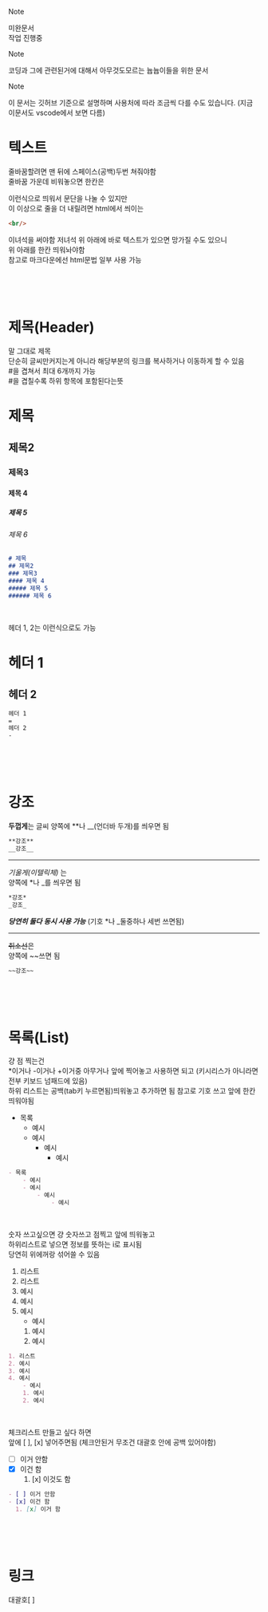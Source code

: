 > [!NOTE]
> 미완문서  
> 작업 진행중

> [!NOTE]
> 코딩과 그에 관련된거에 대해서 아무것도모르는 늅늅이들을 위한 문서

> [!NOTE]
> 이 문서는 깃허브 기준으로 설명하며 사용처에 따라 조금씩 다를 수도 있습니다. (지금 이문서도 vscode에서 보면 다름)

# 텍스트
줄바꿈할려면 맨 뒤에 스페이스(공백)두번 쳐줘야함  
줄바꿈 가운데 비워놓으면 한칸은

이런식으로 띄워서 문단을 나눌 수 있지만  
이 이상으로 줄을 더 내릴려면
html에서 씌이는
```markdown
<br/>
```
이녀석을 써야함
저녀석 위 아래에 바로 텍스트가 있으면 망가질 수도 있으니  
위 아래를 한칸 띄워놔야함  
참고로 마크다운에선 html문법 일부 사용 가능

<br/>
<br/>
<br/>


# 제목(Header)
말 그대로 제목  
단순히 글씨만커지는게 아니라 해당부분의 링크를 복사하거나 이동하게 할 수 있음  
#을 겹쳐서 최대 6개까지 가능  
#을 겹칠수록 하위 항목에 포함된다는뜻

# 제목
## 제목2
### 제목3
#### 제목 4
##### 제목 5
###### 제목 6

```markdown
# 제목
## 제목2
### 제목3
#### 제목 4
##### 제목 5
###### 제목 6
```
<br/>

헤더 1, 2는 이런식으로도 가능

헤더 1
=
헤더 2
-
```markdown
헤더 1
=
헤더 2
-
```

<br/>
<br/>
<br/>


# 강조

**두껍게**는
글씨 양쪽에 **나 __(언더바 두개)를 씌우면 됨

```markdown
**강조**
__강조__
```
---

*기울게(이텔릭체)* 는  
양쪽에 *나 _를 씌우면 됨

```markdown
*강조*
_강조_
```
___당연히 둘다 동시 사용 가능___ (기호 *나 _둘중하나 세번 쓰면됨)

---

~~취소선~~은  
양쪽에 ~~쓰면 됨
```markdown
~~강조~~
```

<br/>
<br/>
<br/>


# 목록(List)

걍 점 찍는건  
*이거나 -이거나 +이거중 아무거나 앞에 찍어놓고 사용하면 되고  (키시리스가 아니라면 전부 키보드 넘패드에 있음)  
하위 리스트는 공백(tab키 누르면됨)띄워놓고 추가하면 됨
참고로 기호 쓰고 앞에 한칸 띄워야됨

- 목록
    - 예시
    - 예시
        - 예시
            - 예시

```markdown
- 목록
    - 예시
    - 예시
        - 예시
            - 예시
```

<br/>

숫자 쓰고싶으면
걍 숫자쓰고 점찍고 앞에 띄워놓고  
하위리스트로 넣으면 정보를 뜻하는 i로 표시됨  
당연히 위에꺼랑 섞어쓸 수 있음

1. 리스트
2. 리스트
3. 예시
4. 예시
5. 예시 
    - 예시
    1. 예시
    2. 예시

   
```markdown
1. 리스트
2. 예시
3. 예시
4. 예시 
    - 예시
    1. 예시
    2. 예시
```

<br/>

체크리스트 만들고 싶다 하면  
앞에 [ ], [x] 넣어주면됨 (체크안된거 무조건 대괄호 안에 공백 있어야함)

- [ ] 이거 안함
- [x] 이건 함
  1. [x] 이것도 함

```markdown
- [ ] 이거 안함
- [x] 이건 함
  1. [x] 이거 함
```

<br/>
<br/>
<br/>


# 링크

대괄호[ ]